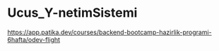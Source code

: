 # Ucus_Y-netimSistemi
https://app.patika.dev/courses/backend-bootcamp-hazirlik-programi-6hafta/odev-flight
